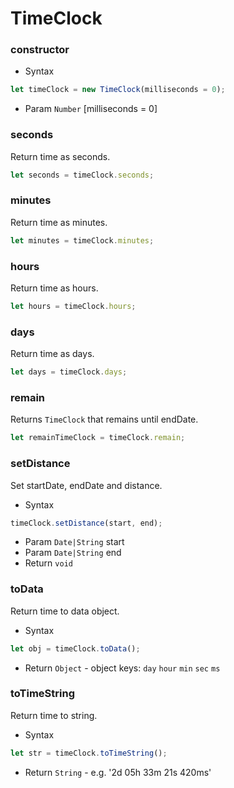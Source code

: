 # TimeClock

### constructor
- Syntax
```js
let timeClock = new TimeClock(milliseconds = 0);
```
- Param `Number` [milliseconds = 0]

### seconds
Return time as seconds.
```js
let seconds = timeClock.seconds;
```

### minutes
Return time as minutes.
```js
let minutes = timeClock.minutes;
```

### hours
Return time as hours.
```js
let hours = timeClock.hours;
```

### days
Return time as days.
```js
let days = timeClock.days;
```

### remain
Returns `TimeClock` that remains until endDate.
```js
let remainTimeClock = timeClock.remain;
```

### setDistance
Set startDate, endDate and distance.

- Syntax
```js
timeClock.setDistance(start, end);
```
- Param `Date|String` start
- Param `Date|String` end
- Return `void`

### toData
Return time to data object.

- Syntax
```js
let obj = timeClock.toData();
```
- Return `Object` - object keys: `day` `hour` `min` `sec` `ms`

### toTimeString
Return time to string.

- Syntax
```js
let str = timeClock.toTimeString();
```
- Return `String` - e.g. '2d 05h 33m 21s 420ms'
